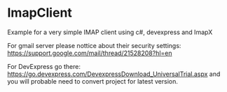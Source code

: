 # ImapClient
Example for a very simple IMAP client using c#, devexpress and ImapX

For gmail server please nottice about their security settings: https://support.google.com/mail/thread/21528208?hl=en

For DevExpress go there: https://go.devexpress.com/DevexpressDownload_UniversalTrial.aspx and you will probable need to convert project for latest version.
